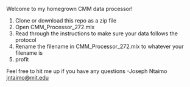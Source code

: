 Welcome to my homegrown CMM data processor!
1. Clone or download this repo as a zip file
2. Open CMM_Processor_272.mlx
3. Read through the instructions to make sure your data follows the protocol
4. Rename the filename in CMM_Processor_272.mlx to whatever your filename is
5. profit

Feel free to hit me up if you have any questions
-Joseph Ntaimo
jntaimo@mit.edu

